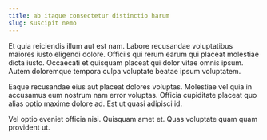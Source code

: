 ```yaml
---
title: ab itaque consectetur distinctio harum
slug: suscipit nemo
---
```


Et quia reiciendis illum aut est nam. Labore recusandae voluptatibus maiores iusto eligendi dolore. Officiis qui rerum earum qui placeat molestiae dicta iusto. Occaecati et quisquam placeat qui dolor vitae omnis ipsum. Autem doloremque tempora culpa voluptate beatae ipsum voluptatem.

Eaque recusandae eius aut placeat dolores voluptas. Molestiae vel quia in accusamus eum nostrum nam error voluptas. Officia cupiditate placeat quo alias optio maxime dolore ad. Est ut quasi adipisci id.

Vel optio eveniet officia nisi. Quisquam amet et. Quas voluptate quam quam provident ut.
